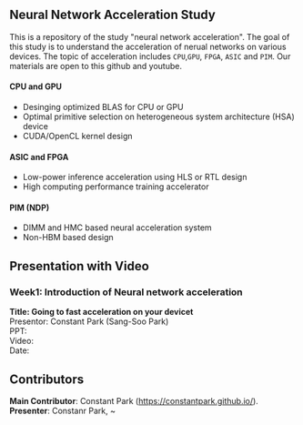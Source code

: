 ## Neural Network Acceleration Study
This is a repository of the study "neural network acceleration". The goal of this study is to understand the acceleration of nerual networks on various devices. The topic of acceleration includes `CPU`,`GPU`, `FPGA`, `ASIC` and `PIM`. Our materials are open to this github and youtube.

#### CPU and GPU
- Desinging optimized BLAS for CPU or GPU
- Optimal primitive selection on heterogeneous system architecture (HSA) device
- CUDA/OpenCL kernel design

#### ASIC and FPGA
- Low-power inference acceleration using HLS or RTL design
- High computing performance training accelerator

#### PIM (NDP)
- DIMM and HMC based neural acceleration system
- Non-HBM based design

## Presentation with Video
### Week1: Introduction of Neural network acceleration
**Title: Going to fast acceleration on your devicet**  
Presentor: Constant Park (Sang-Soo Park)  
PPT:   
Video:   
Date:  

## Contributors
**Main Contributor**: Constant Park (https://constantpark.github.io/).  
**Presenter**: Constanr Park, ~
